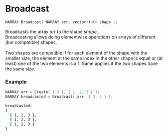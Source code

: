 # Broadcast
```cpp
NARRAY Broadcast( NARRAY arr, vector<int> shape );
```
Broadcasts the array <i>arr</i> to the shape <i>shape</i>.</br>
Broadcasting allows doing elementwise operations on arrays of different (but compatible) shapes.</br></br>
Two shapes are compatible if for each element of the shape with the smaller size, the element at the same index in the other shape is equal or (at least) one of the two elements is a 1.
Same applies if the two shapes have the same size.
### Example
```cpp
NARRAY arr = Create( { 3 }, { 1, 2, 3 } );
NARRAY broadcasted = Broadcast( arr, { 3, 3 } );
```
```bash
broadcasted:
{
  { 1, 2, 3 },
  { 1, 2, 3 },
  { 1, 2, 3 }
}
```
